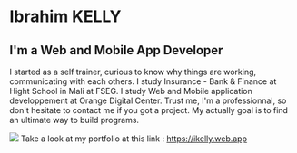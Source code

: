 # Ibrahim KELLY
## I'm a Web and Mobile App Developer

I started as a self trainer, curious to know why things are working, communicating with each others.
I study Insurance - Bank & Finance at Hight School in Mali at FSEG.
I study Web and Mobile application developpement at Orange Digital Center.
Trust me, I'm a professionnal, so don't hesitate to contact me if you got a project.
My actually goal is to find an ultimate way to build programs.

![](https://firebasestorage.googleapis.com/v0/b/ikelly.appspot.com/o/Images%2Fsplash1.png?alt=media&token=d85e59ee-2e7d-4775-be2c-01464ad9604b)
Take a look at my portfolio at this link : https://ikelly.web.app
